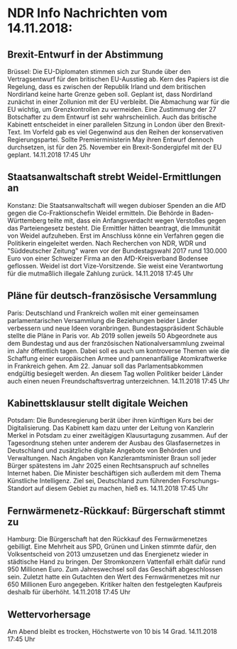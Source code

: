 # NDR Info Nachrichten vom 14.11.2018:


## Brexit-Entwurf in der Abstimmung
Brüssel: Die EU-Diplomaten stimmen sich zur Stunde über den Vertragsentwurf für den britischen EU-Ausstieg ab. Kern des Papiers ist die Regelung, dass es zwischen der Republik Irland und dem britischen Nordirland keine harte Grenze geben soll. Geplant ist, dass Nordirland zunächst in einer Zollunion mit der EU verbleibt. Die Abmachung war für die EU wichtig, um Grenzkontrollen zu vermeiden. Eine Zustimmung der 27 Botschafter zu dem Entwurf ist sehr wahrscheinlich. Auch das britische Kabinett entscheidet in einer parallelen Sitzung in London über den Brexit-Text. Im Vorfeld gab es viel Gegenwind aus den Reihen der konservativen Regierungspartei. Sollte Premierministerin May ihren Entwurf dennoch durchsetzen, ist für den 25. November ein  Brexit-Sondergipfel mit der EU geplant. 14.11.2018 17:45 Uhr 

## Staatsanwaltschaft strebt Weidel-Ermittlungen an
Konstanz: Die Staatsanwaltschaft will wegen dubioser Spenden an die AfD gegen die Co-Fraktionschefin Weidel ermitteln. Die Behörde in Baden-Württemberg teilte mit, dass ein Anfangsverdacht wegen Verstoßes gegen das Parteiengesetz besteht. Die Ermittler hätten beantragt, die Immunität von Weidel aufzuheben. Erst im Anschluss könne ein Verfahren gegen die Politikerin eingeleitet werden. Nach Recherchen von NDR, WDR und "Süddeutscher Zeitung" waren vor der Bundestagswahl 2017 rund 130.000 Euro von einer Schweizer Firma an den AfD-Kreisverband Bodensee geflossen. Weidel ist dort Vize-Vorsitzende. Sie weist eine Verantwortung für die mutmaßlich illegale Zahlung zurück. 14.11.2018 17:45 Uhr 

## Pläne für deutsch-französische Versammlung
Paris: Deutschland und Frankreich wollen mit einer gemeinsamen parlamentarischen Versammlung die Beziehungen beider Länder verbessern und neue Ideen voranbringen. Bundestagspräsident Schäuble stellte die Pläne in Paris vor. Ab 2019 sollen jeweils 50 Abgeordnete aus dem Bundestag und aus der französischen Nationalversammlung zweimal im Jahr öffentlich tagen. Dabei soll es auch um kontroverse Themen wie die Schaffung einer europäischen Armee und pannenanfällige Atomkraftwerke in Frankreich gehen. Am 22. Januar soll das Parlamentsabkommen endgültig besiegelt werden. An diesem Tag wollen Politiker beider Länder auch einen neuen Freundschaftsvertrag unterzeichnen. 14.11.2018 17:45 Uhr 

## Kabinettsklausur stellt digitale Weichen
Potsdam: Die Bundesregierung berät über ihren künftigen Kurs bei der Digitalisierung. Das Kabinett kam dazu unter der Leitung von Kanzlerin Merkel in Potsdam zu einer zweitägigen Klausurtagung zusammen. Auf der Tagesordnung stehen unter anderem der Ausbau des Glasfasernetzes in Deutschland und zusätzliche digitale Angebote von Behörden und Verwaltungen. Nach Angaben von Kanzleramtsminister Braun soll jeder Bürger spätestens im Jahr 2025 einen Rechtsanspruch auf schnelles Internet haben. Die Minister beschäftigen sich außerdem mit dem Thema Künstliche Intelligenz. Ziel sei, Deutschland zum führenden Forschungs-Standort auf diesem Gebiet zu machen, hieß es. 14.11.2018 17:45 Uhr 

## Fernwärmenetz-Rückkauf: Bürgerschaft stimmt zu
Hamburg: Die Bürgerschaft hat den Rückkauf des Fernwärmenetzes gebilligt. Eine Mehrheit aus SPD, Grünen und Linken stimmte dafür, den Volksentscheid von 2013 umzusetzen und das Energienetz wieder in städtische Hand zu bringen. Der Stromkonzern Vattenfall erhält dafür rund 950 Millionen Euro. Zum Jahreswechsel soll das Geschäft abgeschlossen sein. Zuletzt hatte ein Gutachten den Wert des Fernwärmenetzes mit nur 650 Millionen Euro angegeben. Kritiker halten den festgelegten Kaufpreis deshalb für überhöht. 14.11.2018 17:45 Uhr 

## Wettervorhersage
Am Abend bleibt es trocken, Höchstwerte von 10 bis 14 Grad. 14.11.2018 17:45 Uhr 
